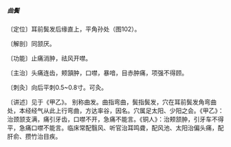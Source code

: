 ##### 曲鬓

〔定位〕耳前鬓发后缘直上，平角孙处（图102）。

〔解剖〕同颔厌。

〔功能〕止痛消肿，祛风开噤。

〔主治〕头痛连齿，颊頷肿，口噤，暴喑，目赤肿痛，项强不得顾。

〔刺灸〕向后平刺0.5~0.8寸。可灸。

〔讲述〕见于《甲乙》。 别称曲发。曲指弯曲，鬓指鬓发，穴在耳前鬓发角弯曲处，本经经气从此上行弯曲，方达率谷，因名。穴属足太阳、少阳之会。《甲乙》：治颈颔支满，痛引牙齿，口噤不开，急痛不能言。《铜人》：治颊颔肿，引牙车不得平，急痛口噤不能言。临床常配翳风、听官治耳鸣聋，配风池、太阳治偏头痛，配肝俞、攒竹治目疾。

